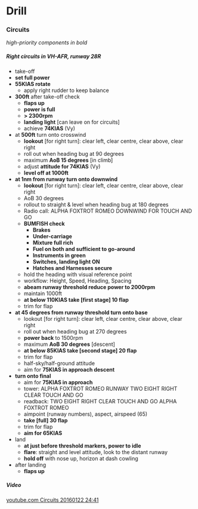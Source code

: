# Drill

### Circuits

*high-priority components in bold*

##### Right circuits in VH-AFR, runway 28R

* take-off
* **set full power**
* **55KIAS rotate**
  * apply right rudder to keep balance
* **300ft** after take-off check
  * **flaps up**
  * **power is full**
  * **> 2300rpm**
  * **landing light** [can leave on for circuits]
  * achieve **74KIAS** (Vy)
* at **500ft** turn onto crosswind
  * **lookout** [for right turn]: clear left, clear centre, clear above, clear right
  * roll out when heading bug at 90 degrees
  * maximum **AoB 15 degrees** [in climb]
  * adjust **attitude for 74KIAS** (Vy)
  * **level off at 1000ft**
* **at 1nm from runway turn onto downwind**
  * **lookout** [for right turn]: clear left, clear centre, clear above, clear right 
  * AoB 30 degrees
  * rollout to straight & level when heading bug at 180 degrees
  * Radio call: ALPHA FOXTROT ROMEO DOWNWIND FOR TOUCH AND GO
  * **BUMFISH check**
    * **Brakes**
    * **Under-carriage**
    * **Mixture full rich**
    * **Fuel on both and sufficient to go-around**
    * **Instruments in green**
    * **Switches, landing light ON**
    * **Hatches and Harnesses secure**
  * hold the heading with visual reference point
  * workflow: Height, Speed, Heading, Spacing
  * **abeam runway threshold reduce power to 2000rpm**
  * maintain 1000ft
  * **at below 110KIAS take [first stage] 10 flap**
  * trim for flap
* **at 45 degrees from runway threshold turn onto base**
  * lookout [for right turn]: clear left, clear centre, clear above, clear right
  * roll out when heading bug at 270 degrees
  * **power back** to 1500rpm
  * maximum **AoB 30 degrees** [descent]
  * **at below 85KIAS take [second stage] 20 flap**
  * trim for flap
  * half-sky/half-ground attitude
  * aim for **75KIAS in approach descent**
* **turn onto final**
  * aim for **75KIAS in approach**
  * tower: ALPHA FOXTROT ROMEO RUNWAY TWO EIGHT RIGHT CLEAR TOUCH AND GO
  * readback: TWO EIGHT RIGHT CLEAR TOUCH AND GO ALPHA FOXTROT ROMEO
  * aimpoint (runway numbers), aspect, airspeed (65)
  * **take [full] 30 flap**
  * trim for flap
  * **aim for 65KIAS**
* land
  * **at just before threshold markers, power to idle**
  * **flare**: straight and level attitude, look to the distant runway
  * **hold off** with nose up, horizon at dash cowling
* after landing
  * **flaps up**

##### Video

[youtube.com Circuits 20160122 24:41](https://www.youtube.com/watch?v=gz8Ivcjas9o#t=1481)
